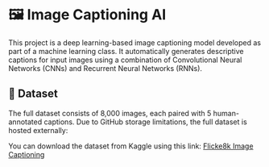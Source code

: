 # 🖼️ Image Captioning AI

This project is a deep learning-based image captioning model developed as part of a machine learning class. It automatically generates descriptive captions for input images using a combination of Convolutional Neural Networks (CNNs) and Recurrent Neural Networks (RNNs).

## 📂 Dataset

The full dataset consists of 8,000 images, each paired with 5 human-annotated captions. Due to GitHub storage limitations, the full dataset is hosted externally:

You can download the dataset from Kaggle using this link: [Flicke8k Image Captioning](https://www.kaggle.com/code/quadeer15sh/flickr8k-image-captioning-using-cnns-lstms)



